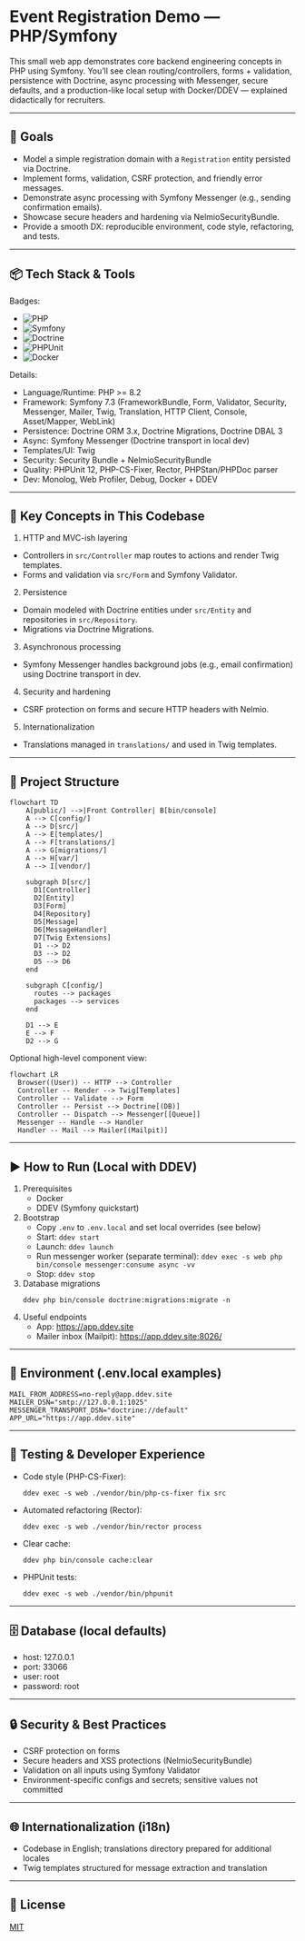 # Event Registration Demo — PHP/Symfony

This small web app demonstrates core backend engineering concepts in PHP using Symfony. You’ll see clean routing/controllers, forms + validation, persistence with Doctrine, async processing with Messenger, secure defaults, and a production-like local setup with Docker/DDEV — explained didactically for recruiters.

---

## 🎯 Goals
- Model a simple registration domain with a `Registration` entity persisted via Doctrine. 
- Implement forms, validation, CSRF protection, and friendly error messages. 
- Demonstrate async processing with Symfony Messenger (e.g., sending confirmation emails). 
- Showcase secure headers and hardening via NelmioSecurityBundle. 
- Provide a smooth DX: reproducible environment, code style, refactoring, and tests.

---

## 📦 Tech Stack & Tools

Badges:
- ![PHP](https://img.shields.io/badge/PHP-%3E%3D8.2-777BB4?logo=php&logoColor=white)
- ![Symfony](https://img.shields.io/badge/Symfony-7.3-000000?logo=symfony&logoColor=white)
- ![Doctrine](https://img.shields.io/badge/Doctrine-ORM%203.x-FF6C37)
- ![PHPUnit](https://img.shields.io/badge/PHPUnit-12-6C9BD1)
- ![Docker](https://img.shields.io/badge/Docker-DDEV-2496ED?logo=docker&logoColor=white)

Details:
- Language/Runtime: PHP >= 8.2
- Framework: Symfony 7.3 (FrameworkBundle, Form, Validator, Security, Messenger, Mailer, Twig, Translation, HTTP Client, Console, Asset/Mapper, WebLink)
- Persistence: Doctrine ORM 3.x, Doctrine Migrations, Doctrine DBAL 3
- Async: Symfony Messenger (Doctrine transport in local dev)
- Templates/UI: Twig
- Security: Security Bundle + NelmioSecurityBundle
- Quality: PHPUnit 12, PHP-CS-Fixer, Rector, PHPStan/PHPDoc parser
- Dev: Monolog, Web Profiler, Debug, Docker + DDEV

---

## 🧠 Key Concepts in This Codebase

1) HTTP and MVC-ish layering
- Controllers in `src/Controller` map routes to actions and render Twig templates. 
- Forms and validation via `src/Form` and Symfony Validator. 

2) Persistence
- Domain modeled with Doctrine entities under `src/Entity` and repositories in `src/Repository`.
- Migrations via Doctrine Migrations.

3) Asynchronous processing
- Symfony Messenger handles background jobs (e.g., email confirmation) using Doctrine transport in dev.

4) Security and hardening
- CSRF protection on forms and secure HTTP headers with Nelmio.

5) Internationalization
- Translations managed in `translations/` and used in Twig templates.

---

## 📁 Project Structure
```mermaid
flowchart TD
    A[public/] -->|Front Controller| B[bin/console]
    A --> C[config/]
    A --> D[src/]
    A --> E[templates/]
    A --> F[translations/]
    A --> G[migrations/]
    A --> H[var/]
    A --> I[vendor/]

    subgraph D[src/]
      D1[Controller]
      D2[Entity]
      D3[Form]
      D4[Repository]
      D5[Message]
      D6[MessageHandler]
      D7[Twig Extensions]
      D1 --> D2
      D3 --> D2
      D5 --> D6
    end

    subgraph C[config/]
      routes --> packages
      packages --> services
    end

    D1 --> E
    E --> F
    D2 --> G
```

Optional high-level component view:
```mermaid
flowchart LR
  Browser((User)) -- HTTP --> Controller
  Controller -- Render --> Twig[Templates]
  Controller -- Validate --> Form
  Controller -- Persist --> Doctrine[(DB)]
  Controller -- Dispatch --> Messenger[[Queue]]
  Messenger -- Handle --> Handler
  Handler -- Mail --> Mailer[(Mailpit)]
```

---

## ▶️ How to Run (Local with DDEV)
1. Prerequisites
   - Docker
   - DDEV (Symfony quickstart)
2. Bootstrap
   - Copy `.env` to `.env.local` and set local overrides (see below)
   - Start: `ddev start`
   - Launch: `ddev launch`
   - Run messenger worker (separate terminal):
     `ddev exec -s web php bin/console messenger:consume async -vv`
   - Stop: `ddev stop`
3. Database migrations
   ```shell
   ddev php bin/console doctrine:migrations:migrate -n
   ```
4. Useful endpoints
   - App: https://app.ddev.site
   - Mailer inbox (Mailpit): https://app.ddev.site:8026/

---

## 🔧 Environment (.env.local examples)
```
MAIL_FROM_ADDRESS=no-reply@app.ddev.site
MAILER_DSN="smtp://127.0.0.1:1025"
MESSENGER_TRANSPORT_DSN="doctrine://default"
APP_URL="https://app.ddev.site"
```

---

## 🧪 Testing & Developer Experience
- Code style (PHP-CS-Fixer):
  ```shell
  ddev exec -s web ./vendor/bin/php-cs-fixer fix src
  ```
- Automated refactoring (Rector):
  ```shell
  ddev exec -s web ./vendor/bin/rector process
  ```
- Clear cache:
  ```shell
  ddev php bin/console cache:clear
  ```
- PHPUnit tests:
  ```shell
  ddev exec -s web ./vendor/bin/phpunit
  ```

---

## 🗄️ Database (local defaults)
- host: 127.0.0.1
- port: 33066
- user: root
- password: root

---

## 🔒 Security & Best Practices
- CSRF protection on forms
- Secure headers and XSS protections (NelmioSecurityBundle)
- Validation on all inputs using Symfony Validator
- Environment-specific configs and secrets; sensitive values not committed

---

## 🌐 Internationalization (i18n)
- Codebase in English; translations directory prepared for additional locales
- Twig templates structured for message extraction and translation

---

## 🧾 License
[MIT](https://choosealicense.com/licenses/mit/)
